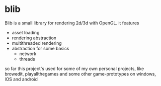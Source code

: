 # blib #

Blib is a small library for rendering 2d/3d with OpenGL. it features


- asset loading
- rendering abstraction
- multithreaded rendering
- abstraction for some basics
	- network
	- threads

so far this project's used for some of my own personal projects, like browedit, playallthegames and some other game-prototypes on windows, IOS and android 